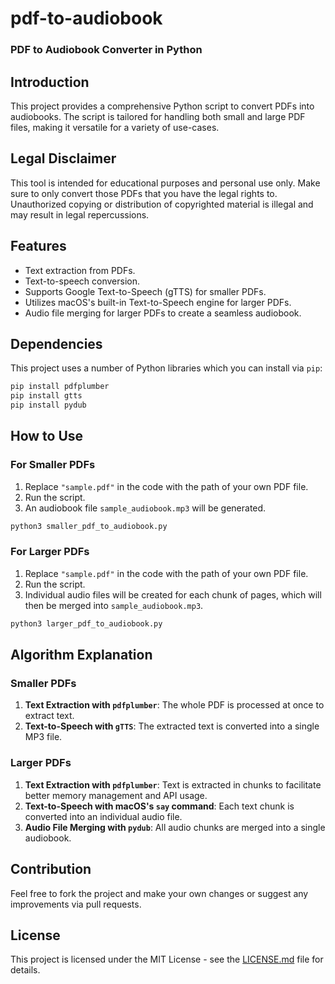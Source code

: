 # pdf-to-audiobook
### PDF to Audiobook Converter in Python

## Introduction

This project provides a comprehensive Python script to convert PDFs into audiobooks. The script is tailored for handling both small and large PDF files, making it versatile for a variety of use-cases.

## Legal Disclaimer

This tool is intended for educational purposes and personal use only. Make sure to only convert those PDFs that you have the legal rights to. Unauthorized copying or distribution of copyrighted material is illegal and may result in legal repercussions.

## Features

- Text extraction from PDFs.
- Text-to-speech conversion.
- Supports Google Text-to-Speech (gTTS) for smaller PDFs.
- Utilizes macOS's built-in Text-to-Speech engine for larger PDFs.
- Audio file merging for larger PDFs to create a seamless audiobook.

## Dependencies

This project uses a number of Python libraries which you can install via `pip`:

```bash
pip install pdfplumber
pip install gtts
pip install pydub
```

## How to Use

### For Smaller PDFs

1. Replace `"sample.pdf"` in the code with the path of your own PDF file.
2. Run the script.
3. An audiobook file `sample_audiobook.mp3` will be generated.

```bash
python3 smaller_pdf_to_audiobook.py
```

### For Larger PDFs

1. Replace `"sample.pdf"` in the code with the path of your own PDF file.
2. Run the script.
3. Individual audio files will be created for each chunk of pages, which will then be merged into `sample_audiobook.mp3`.

```bash
python3 larger_pdf_to_audiobook.py
```

## Algorithm Explanation

### Smaller PDFs

1. **Text Extraction with `pdfplumber`**: The whole PDF is processed at once to extract text.
2. **Text-to-Speech with `gTTS`**: The extracted text is converted into a single MP3 file.

### Larger PDFs

1. **Text Extraction with `pdfplumber`**: Text is extracted in chunks to facilitate better memory management and API usage.
2. **Text-to-Speech with macOS's `say` command**: Each text chunk is converted into an individual audio file.
3. **Audio File Merging with `pydub`**: All audio chunks are merged into a single audiobook.

## Contribution

Feel free to fork the project and make your own changes or suggest any improvements via pull requests.

## License

This project is licensed under the MIT License - see the [LICENSE.md](LICENSE) file for details.
